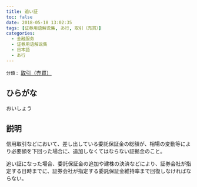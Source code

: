 ```yaml
---
title: 追い証
toc: false
date: 2018-05-18 13:02:35
tags: [证券用语解说集, あ行, 取引（売買）]
categories:
  - 金融服务
  - 证券用语解说集
  - 日本語
  - あ行
---
```


`分類：` [取引（売買）](/tags/取引（売買）/)

## ひらがな

おいしょう

## 説明

信用取引などにおいて、差し出している委託保証金の総額が、相場の変動等により必要額を下回った場合に、追加しなくてはならない証拠金のこと。

追い証になった場合、委託保証金の追加や建株の決済などにより、証券会社が指定する日時までに、証券会社が指定する委託保証金維持率まで回復しなければならない。
